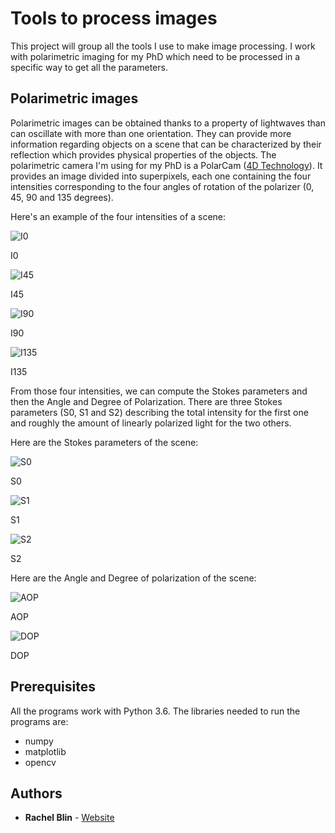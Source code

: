 # Tools to process images

This project will group all the tools I use to make image processing. I work with polarimetric imaging for my PhD which need to be processed in a specific way to get all the parameters.

## Polarimetric images 

Polarimetric images can be obtained thanks to a property of lightwaves than can oscillate with more than one orientation. They can provide more information regarding objects on a scene that can be characterized by their reflection which provides physical properties of the objects. The polarimetric camera I'm using for my PhD is a PolarCam ([4D Technology](https://www.4dtechnology.com/products/imaging-polarimeters/)). It provides an image divided into superpixels, each one containing the four intensities corresponding to the four angles of rotation of the polarizer (0, 45, 90 and 135 degrees).

Here's an example of the four intensities of a scene:

![I0](file_1000x1000_001002_I0.png)

I0

![I45](file_1000x1000_001002_I45.png)

I45

![I90](file_1000x1000_001002_I90.png)

I90


![I135](file_1000x1000_001002_I135.png)

I135

From those four intensities, we can compute the Stokes parameters and then the Angle and Degree of Polarization. There are three Stokes parameters (S0, S1 and S2) describing the total intensity for the first one and roughly the amount of linearly polarized light for the two others.

Here are the Stokes parameters of the scene:

![S0](file_1000x1000_001002_S0.png)

S0

![S1](file_1000x1000_001002_S1.png)

S1

![S2](file_1000x1000_001002_S2.png)

S2

Here are the Angle and Degree of polarization of the scene:

![AOP](file_1000x1000_001002_AOP.png)

AOP


![DOP](file_1000x1000_001002_DOP.png)

DOP

## Prerequisites

All the programs work with Python 3.6. The libraries needed to run the programs are:
* numpy
* matplotlib
* opencv

## Authors

* **Rachel Blin** - [Website](http://pagesperso.litislab.fr/rblin/)
